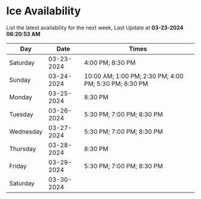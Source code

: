 # Ice Availability

List the latest availability for the next week, Last Update at **03-23-2024 06:20:53 AM**

| Day         | Date        | Times       |
| ----------- | ----------- | ----------- |
|Saturday|03-23-2024|4:00 PM; 8:30 PM|
|Sunday|03-24-2024|10:00 AM; 1:00 PM; 2:30 PM; 4:00 PM; 5:30 PM; 8:30 PM|
|Monday|03-25-2024|8:30 PM|
|Tuesday|03-26-2024|5:30 PM; 7:00 PM; 8:30 PM|
|Wednesday|03-27-2024|5:30 PM; 7:00 PM; 8:30 PM|
|Thursday|03-28-2024|8:30 PM|
|Friday|03-29-2024|5:30 PM; 7:00 PM; 8:30 PM|
|Saturday|03-30-2024||
